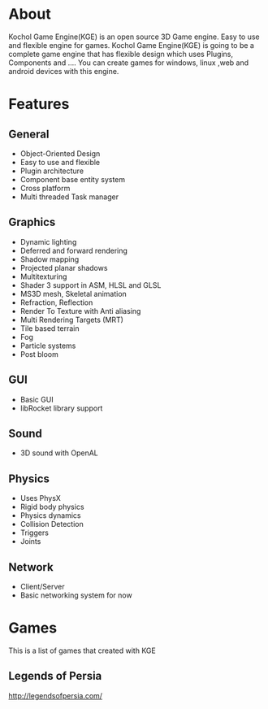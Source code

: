 # About

Kochol Game Engine(KGE) is an open source 3D Game engine. Easy to use and flexible engine for games. Kochol Game Engine(KGE) is going to be a complete game engine that has flexible design which uses Plugins, Components and .... You can create games for windows, linux ,web and android devices with this engine.

# Features

## General

* Object-Oriented Design
* Easy to use and flexible
* Plugin architecture
* Component base entity system
* Cross platform
* Multi threaded Task manager

## Graphics

* Dynamic lighting
* Deferred and forward rendering
* Shadow mapping
* Projected planar shadows
* Multitexturing
* Shader 3 support in ASM, HLSL and GLSL
* MS3D mesh, Skeletal animation
* Refraction, Reflection
* Render To Texture with Anti aliasing
* Multi Rendering Targets (MRT)
* Tile based terrain
* Fog
* Particle systems
* Post bloom

## GUI

* Basic GUI
* libRocket library support

## Sound

* 3D sound with OpenAL

## Physics

* Uses PhysX
* Rigid body physics
* Physics dynamics
* Collision Detection
* Triggers
* Joints

## Network

* Client/Server
* Basic networking system for now

# Games
This is a list of games that created with KGE

## Legends of Persia
http://legendsofpersia.com/
